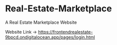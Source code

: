 # Real-Estate-Marketplace

A Real Estate Marketplace Website

Website Link -> https://frontendrealestate-9bpcd.ondigitalocean.app/pages/login.html
